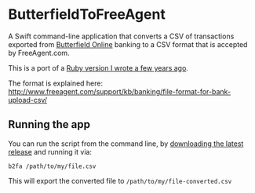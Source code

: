 # ButterfieldToFreeAgent

A Swift command-line application that converts a CSV of transactions exported from [Butterfield Online](http://www.butterfieldgroup.com/) banking to a CSV format that is accepted by FreeAgent.com.

This is a port of a [Ruby version I wrote a few years ago](https://github.com/paulofierro/ButterfieldToFreeAgent).

The format is explained here: http://www.freeagent.com/support/kb/banking/file-format-for-bank-upload-csv/

## Running the app

You can run the script from the command line, by [downloading the latest release](https://github.com/paulofierro/B2FA/releases) and running it via:

```
b2fa /path/to/my/file.csv
```

This will export the converted file to `/path/to/my/file-converted.csv`
